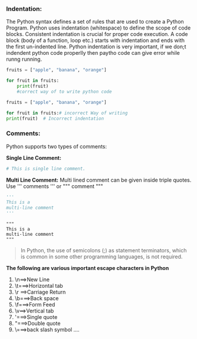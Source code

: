 
### Indentation:

The Python syntax defines a set of rules that are used to create a Python Program.
Python uses indentation (whitespace) to define the scope of code blocks. Consistent indentation is crucial for proper code execution.
A code block (body of a function, loop etc.)  starts with indentation and ends with the first  un-indented line.
Python indentation is very important, if we don;t indendent python code properlly then paytho code can give error while runng running.
```python
fruits = ["apple", "banana", "orange"]

for fruit in fruits:
    print(fruit)
    #correct way of to write python code
```
```python
fruits = ["apple", "banana", "orange"]

for fruit in fruits:# incorrect Way of writing 
print(fruit)  # Incorrect indentation

```


### Comments:

Python supports two types of comments:

**Single Line Comment:**
```python
# This is single line comment.
```
**Multi Line Comment:**
Multi lined comment can be given inside triple  quotes.
Use ''' comments ''' or """ comment """

```python
'''
This is a
multi-line comment
'''
```
```
"""
This is a
multi-line comment
"""
```

> In Python, the use of semicolons (;) as statement terminators, which is common in some other programming languages, is not required. 

**The following are various important escape characters in Python**
1) \n==>New Line
2) \t===>Horizontal tab
3) \r ==>Carriage Return
4) \b===>Back space
5) \f===>Form Feed
6) \v==>Vertical tab
7) \'===>Single quote
8) \"===>Double quote
9) \\===>back slash symbol
....
